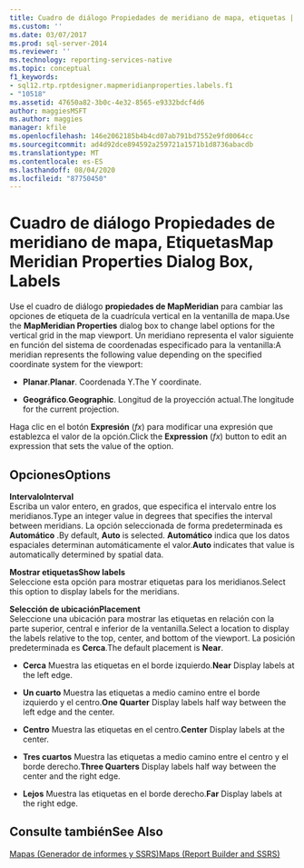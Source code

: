 ```yaml
---
title: Cuadro de diálogo Propiedades de meridiano de mapa, etiquetas | Microsoft Docs
ms.custom: ''
ms.date: 03/07/2017
ms.prod: sql-server-2014
ms.reviewer: ''
ms.technology: reporting-services-native
ms.topic: conceptual
f1_keywords:
- sql12.rtp.rptdesigner.mapmeridianproperties.labels.f1
- "10518"
ms.assetid: 47650a82-3b0c-4e32-8565-e9332bdcf4d6
author: maggiesMSFT
ms.author: maggies
manager: kfile
ms.openlocfilehash: 146e2062185b4b4cd07ab791bd7552e9fd0064cc
ms.sourcegitcommit: ad4d92dce894592a259721a1571b1d8736abacdb
ms.translationtype: MT
ms.contentlocale: es-ES
ms.lasthandoff: 08/04/2020
ms.locfileid: "87750450"
---
```

# <a name="map-meridian-properties-dialog-box-labels"></a><span data-ttu-id="fa8ec-102">Cuadro de diálogo Propiedades de meridiano de mapa, Etiquetas</span><span class="sxs-lookup"><span data-stu-id="fa8ec-102">Map Meridian Properties Dialog Box, Labels</span></span>
  <span data-ttu-id="fa8ec-103">Use el cuadro de diálogo **propiedades de MapMeridian** para cambiar las opciones de etiqueta de la cuadrícula vertical en la ventanilla de mapa.</span><span class="sxs-lookup"><span data-stu-id="fa8ec-103">Use the **MapMeridian Properties** dialog box to change label options for the vertical grid in the map viewport.</span></span> <span data-ttu-id="fa8ec-104">Un meridiano representa el valor siguiente en función del sistema de coordenadas especificado para la ventanilla:</span><span class="sxs-lookup"><span data-stu-id="fa8ec-104">A meridian represents the following value depending on the specified coordinate system for the viewport:</span></span>  
  
-   <span data-ttu-id="fa8ec-105">**Planar**.</span><span class="sxs-lookup"><span data-stu-id="fa8ec-105">**Planar**.</span></span> <span data-ttu-id="fa8ec-106">Coordenada Y.</span><span class="sxs-lookup"><span data-stu-id="fa8ec-106">The Y coordinate.</span></span>  
  
-   <span data-ttu-id="fa8ec-107">**Geográfico**.</span><span class="sxs-lookup"><span data-stu-id="fa8ec-107">**Geographic**.</span></span> <span data-ttu-id="fa8ec-108">Longitud de la proyección actual.</span><span class="sxs-lookup"><span data-stu-id="fa8ec-108">The longitude for the current projection.</span></span>  
  
 <span data-ttu-id="fa8ec-109">Haga clic en el botón **Expresión** (*fx*) para modificar una expresión que establezca el valor de la opción.</span><span class="sxs-lookup"><span data-stu-id="fa8ec-109">Click the **Expression** (*fx*) button to edit an expression that sets the value of the option.</span></span>  
  
## <a name="options"></a><span data-ttu-id="fa8ec-110">Opciones</span><span class="sxs-lookup"><span data-stu-id="fa8ec-110">Options</span></span>  
 <span data-ttu-id="fa8ec-111">**Intervalo**</span><span class="sxs-lookup"><span data-stu-id="fa8ec-111">**Interval**</span></span>  
 <span data-ttu-id="fa8ec-112">Escriba un valor entero, en grados, que especifica el intervalo entre los meridianos.</span><span class="sxs-lookup"><span data-stu-id="fa8ec-112">Type an integer value in degrees that specifies the interval between meridians.</span></span> <span data-ttu-id="fa8ec-113">La opción seleccionada de forma predeterminada es **Automático** .</span><span class="sxs-lookup"><span data-stu-id="fa8ec-113">By default, **Auto** is selected.</span></span> <span data-ttu-id="fa8ec-114">**Automático** indica que los datos espaciales determinan automáticamente el valor.</span><span class="sxs-lookup"><span data-stu-id="fa8ec-114">**Auto** indicates that value is automatically determined by spatial data.</span></span>  
  
 <span data-ttu-id="fa8ec-115">**Mostrar etiquetas**</span><span class="sxs-lookup"><span data-stu-id="fa8ec-115">**Show labels**</span></span>  
 <span data-ttu-id="fa8ec-116">Seleccione esta opción para mostrar etiquetas para los meridianos.</span><span class="sxs-lookup"><span data-stu-id="fa8ec-116">Select this option to display labels for the meridians.</span></span>  
  
 <span data-ttu-id="fa8ec-117">**Selección de ubicación**</span><span class="sxs-lookup"><span data-stu-id="fa8ec-117">**Placement**</span></span>  
 <span data-ttu-id="fa8ec-118">Seleccione una ubicación para mostrar las etiquetas en relación con la parte superior, central e inferior de la ventanilla.</span><span class="sxs-lookup"><span data-stu-id="fa8ec-118">Select a location to display the labels relative to the top, center, and bottom of the viewport.</span></span> <span data-ttu-id="fa8ec-119">La posición predeterminada es **Cerca**.</span><span class="sxs-lookup"><span data-stu-id="fa8ec-119">The default placement is **Near**.</span></span>  
  
-   <span data-ttu-id="fa8ec-120">**Cerca** Muestra las etiquetas en el borde izquierdo.</span><span class="sxs-lookup"><span data-stu-id="fa8ec-120">**Near** Display labels at the left edge.</span></span>  
  
-   <span data-ttu-id="fa8ec-121">**Un cuarto** Muestra las etiquetas a medio camino entre el borde izquierdo y el centro.</span><span class="sxs-lookup"><span data-stu-id="fa8ec-121">**One Quarter** Display labels half way between the left edge and the center.</span></span>  
  
-   <span data-ttu-id="fa8ec-122">**Centro** Muestra las etiquetas en el centro.</span><span class="sxs-lookup"><span data-stu-id="fa8ec-122">**Center** Display labels at the center.</span></span>  
  
-   <span data-ttu-id="fa8ec-123">**Tres cuartos** Muestra las etiquetas a medio camino entre el centro y el borde derecho.</span><span class="sxs-lookup"><span data-stu-id="fa8ec-123">**Three Quarters** Display labels half way between the center and the right edge.</span></span>  
  
-   <span data-ttu-id="fa8ec-124">**Lejos** Muestra las etiquetas en el borde derecho.</span><span class="sxs-lookup"><span data-stu-id="fa8ec-124">**Far** Display labels at the right edge.</span></span>  
  
## <a name="see-also"></a><span data-ttu-id="fa8ec-125">Consulte también</span><span class="sxs-lookup"><span data-stu-id="fa8ec-125">See Also</span></span>  
 [<span data-ttu-id="fa8ec-126">Mapas &#40;Generador de informes y SSRS&#41;</span><span class="sxs-lookup"><span data-stu-id="fa8ec-126">Maps &#40;Report Builder and SSRS&#41;</span></span>](report-design/maps-report-builder-and-ssrs.md)  
  
  
